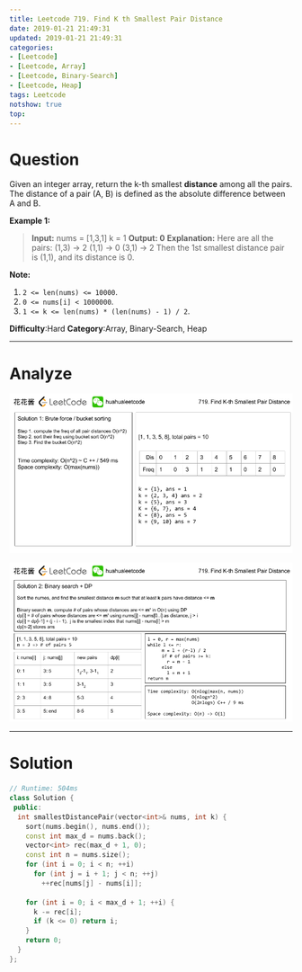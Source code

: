 ```yaml
---
title: Leetcode 719. Find K th Smallest Pair Distance
date: 2019-01-21 21:49:31
updated: 2019-01-21 21:49:31
categories: 
- [Leetcode]
- [Leetcode, Array]
- [Leetcode, Binary-Search]
- [Leetcode, Heap]
tags: Leetcode
notshow: true
top:
---
```


# Question

Given an integer array, return the k-th smallest  **distance**  among all the pairs. The distance of a pair (A, B) is defined as the absolute difference between A and B.

**Example 1:**  

> **Input:**
> nums = [1,3,1]
> k = 1
> **Output: 0** 
> **Explanation:**
> Here are all the pairs:
> (1,3) -> 2
> (1,1) -> 0
> (3,1) -> 2
> Then the 1st smallest distance pair is (1,1), and its distance is 0.

**Note:**  

1. `2 <= len(nums) <= 10000`.
2. `0 <= nums[i] < 1000000`.
3. `1 <= k <= len(nums) * (len(nums) - 1) / 2`.

**Difficulty**:Hard
**Category**:Array, Binary-Search, Heap

<!-- more -->

------------

# Analyze

![](/images/in-post/2019-01-21-Leetcode-719-Find-K-th-Smallest-Pair-Distance/2019-01-21-23-08-54.png)

![](/images/in-post/2019-01-21-Leetcode-719-Find-K-th-Smallest-Pair-Distance/2019-01-21-23-09-02.png)

------------

# Solution

```cpp
// Runtime: 504ms
class Solution {
 public:
  int smallestDistancePair(vector<int>& nums, int k) {
    sort(nums.begin(), nums.end());
    const int max_d = nums.back();
    vector<int> rec(max_d + 1, 0);
    const int n = nums.size();
    for (int i = 0; i < n; ++i)
      for (int j = i + 1; j < n; ++j) 
        ++rec[nums[j] - nums[i]];

    for (int i = 0; i < max_d + 1; ++i) {
      k -= rec[i];
      if (k <= 0) return i;
    }
    return 0;
  }
};
```


